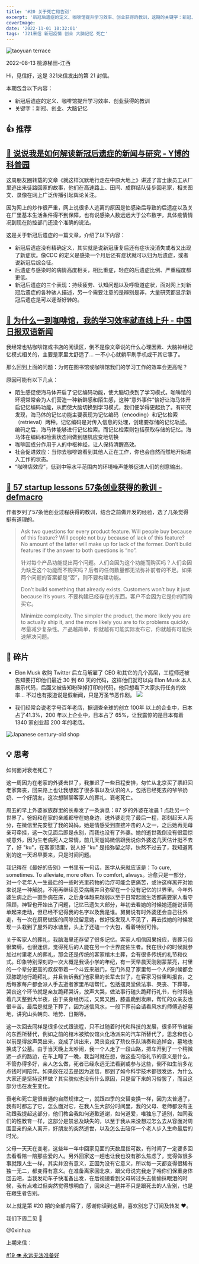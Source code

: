 ```yaml
---
title: '#20 关于死亡和告别'
excerpt: '新冠后遗症的定义、咖啡馆提升学习效率、创业获得的教训，这期的关键字：新冠、创业、大脑记忆'
coverImage:
date: '2022-11-01 10:32:01'
tags: '321来信 新冠疫情 创业 大脑记忆 死亡'
---
```


![taoyuan terrace](./../../assets/blog/death-and-farewell/titian.jpeg "taoyuan terrace")

2022-08-13 桃源梯田-江西

Hi，见信好，这是 321来信发出的第 21 封信。

本期包含以下内容：

- 新冠后遗症的定义、咖啡馆提升学习效率、创业获得的教训
- 关键字：新冠、创业、大脑记忆

## 👍 推荐

## [📃 说说我是如何解读新冠后遗症的新闻与研究 - Y博的科普园](https://mp.weixin.qq.com/s/YSBXbXHGVzyTaSDNJtoxcA)

这周朋友圈转载的文章《就这样沉默地行走在中原大地上》讲述了富士康员工从厂里逃出来徒路回家的故事，他们在高速路上、田间、成群结队徒步回老家，相关图文、录像在网上广泛传播引起舆论关注。

因为网上的炒作很严重，网上说很多人逃离的原因是怕感染后导致的后遗症以及关在厂里基本生活条件得不到保障，也有说感染人数远远大于公布数字，具体疫情情况到现在防控部门还没个准确的说法。

这是关于新冠后遗症的一篇文章，介绍了以下内容：

- 新冠后遗症没有精确定义，其实就是说新冠康复后还有症状没消失或者又出现了新症状。像CDC 的定义是感染一个月后还有症状就可以归为后遗症，或者说新冠后综合征。
- 后遗症与感染时的病情高度相关，相比重症，轻症的后遗症比例、严重程度都更低。
- 新冠后遗症的三个表现：持续疲劳、认知问题以及呼吸道症状，面对网上对新冠后遗症的各种骇人描述，另一个需要注意的是辨别是非，大量研究都显示新冠后遗症是可以逐渐好转的。

## [📃 为什么一到咖啡馆，我的学习效率就直线上升 - 中国日报双语新闻](https://mp.weixin.qq.com/s/S5Rg0IxqpKoDYC5PoJXA3w)

我经常也钻咖啡馆或书店的阅读区，倒不是像文章说的什么心理因素、大脑神经记忆模式相关的，主要是家里太舒适了... 一不小心就躺平刷手机或干其它事了。

那么回到上面的问题：为何在图书馆或咖啡馆我们的学习工作的效率会更高呢？

原因可能有以下几点：

- 陌生感促使海马体开启了记忆编码功能，使大脑切换到了学习模式。咖啡馆的环境常常会为人们营造一种新鲜感和陌生感，这种“意外事件”恰好让海马体开启记忆编码功能，从而使大脑切换到学习模式，我们便学得更起劲了。有研究发现，海马体的记忆功能主要表现为记忆编码（encoding）和记忆检索（retrieval）两种。记忆编码是对传入信息的处理，创建要存储的记忆轨迹。编码之后，海马体能够进行记忆检索。而记忆检索则包括获取存储的记忆。海马体在编码和检索状态间做到随机应变地切换
- 咖啡因成分作用于人的中枢神经，让人保持清醒高效。
- 社会促进效应：当你去咖啡馆看到其他人正在工作，你也会自然而然地开始进入工作的状态。
- “咖啡店效应”，低到中等水平范围内的环境噪声能够促进人们的创意输出。

## [📃 57 startup lessons 57条创业获得的教训 - defmacro](https://www.defmacro.org/2013/07/23/startup-lessons.html?)

作者罗列了57条他创业过程获得的教训，结合之前做开发的经验，选了几条觉得挺有道理的。

> Ask two questions for every product feature. Will people buy because of this feature? Will people not buy because of lack of this feature? No amount of the latter will make up for lack of the former. Don’t build features if the answer to both questions is “no”.
>
> 针对每个产品功能提出两个问题。人们会因为这个功能而购买吗？人们会因为缺乏这个功能而不购买吗？后者的任何数量都无法弥补前者的不足。如果两个问题的答案都是“否”，则不要构建功能。
>
> Don’t build something that already exists. Customers won’t buy it just because it’s yours.
 不要构建已经存在的东西。客户不会因为它是你的而购买它。
>
> Minimize complexity. The simpler the product, the more likely you are to actually ship it, and the more likely you are to fix problems quickly.
> 尽量减少复杂性。产品越简单，你就越有可能实际发布它，你就越有可能快速解决问题。

## 👀 碎片

- Elon Musk 收购 Twitter 后立马解雇了 CEO 和其它的几个高层，工程师还被告知要打印他们最近 30 到 60 天的代码，这样他们就可以向 Elon Musk 本人展示代码，后面又被告知粉碎掉打印的代码，他只想看下大家执行任务的效率... 不过也有报道说是假新闻，只是万圣节恶作剧。
![](./../../assets/blog/death-and-farewell/elon-musk.png)

- 我们经常会说老字号百年老店，据调查全球的创立 100年 以上的企业中，日本占了41.3%，200 年以上企业中，日本占了 65%，让我震惊的是日本有着 1340 家创业超 200 年的老店。

![Japanese century-old shop](./../../assets/blog/death-and-farewell/jp-store.png "Japanese century-old shop")

## 💡 思考

如何面对衰老死亡？

这一周因为在老家的外婆去世了，我推迟了一些日程安排，匆忙从北京买了票赶回老家奔丧，回来路上也让我想起了很多事以及认识的人，包括已经死去的爷爷奶奶、一个好朋友，这次想聊聊客家人的葬礼、衰老死亡。

周五的早上外婆家族群里的长辈发了一条消息：87 岁的外婆在凌晨 1 点赴另一个世界了。爸妈和在家的亲戚都守在她身边，送外婆走完了最后一程，那刻起天人两分，在微信里先安慰了我的妈妈，她是情感受到直接冲击的人之一，之后她再无母亲可牵挂，这一次见面后即是永别，而我也没有了外婆。她的逝世我倒没有很震惊或意外，因为生老病死人之常情，前几天爸妈微信跟我说你外婆这几天估计挺不去了，好 "ku"，在客家话里，说人好 "ku" 是指弥留之际，快熬不过去了，我知道离别的这一天迟早要来，只是时间问题。

我记得在《最好的告别》一书里有一句话，医学从来就应该是：To cure, sometimes. To alleviate, more often. To comfort, always。治愈只是一部分，对一个老年人一生最后的一些时光里药物的治疗可能会更痛苦，或许这样离开对她来说是一种解脱，不用再继续忍受病痛并且弥留在一个没有记忆的世界里。今年外婆生病之后一直卧病在床，之后身体越来越弱以至于日常起居生活都需要家人看守照顾，神智也开始出了问题，记忆已遗失大部分，年初去看她的时候她还能说话简单起来走动，但已经不记得我的名字以及我是谁。舅舅说有时外婆还会自己往外走，有一次在厨房做饭的间隙没留意她，做好饭发现人不见了，再去找她的时候发现一头栽到了屋外的水塘里，头上了还磕一个大包，看着特别可怜。

关于客家人的葬礼，我脑海里还存留了很多记忆。客家人相信因果报应，丧葬习俗很繁缛，也很迷信，觉得死后的人能在另一个世界庇佑生者。我在很小的时候就参加过村里老人的葬礼，那会还是传统的客家棺木土葬，会有很多传统的礼节和仪式。印象特别深刻的一次大概是我读小学的年纪，有一天早晨天刚刚蒙蒙亮，村里的一个辈分更高的叔叔带着一个斗笠来敲门，在门外见了家里每一个人的时候都会双膝跪地行跪拜礼，并且告诉我们他家里的长辈去世了，在客家习俗里叫报丧，之后每家每户都会派人手去逝者家里吊唁帮忙。包括摆灵堂做法事、哭丧、下葬等，哭丧这个环节就是亲友跪拜哭诉，放声大哭，做法事行磕头跪拜行礼节，有时得连着几天整到大半夜，由于亲身经历过，又累又困，膝盖跪到发麻，帮忙的众亲友也很辛苦。最后是就是下葬了，因为迷信风水，一般下葬前会请看风水的师傅选好墓地，讲究山头朝向、地势、日期等。

这一次回去同样是很多仪式跟流程，只不过随着时代和科技的发展，很多环节被新的东西所替代，例如之前的棺木被殡仪馆火化场派来的汽车所替代了，思念和伤心以前是得放声哭出来，变成了讲出来，哭丧变成了殡仪乐队演奏和追悼会，墓地也换成了公墓。由于当天晚上太吵闹，我一个人走了一段山路，把车开到了一个稍微远一点的路边，在车上睡了一晚，我当时就在想，做这些习俗礼节的意义是什么，不管办得多好，亲人怎么做，死者已经永远无法看到或参与这些，倒不如生前多花点钱时间陪伴。如果放在过去是因为迷信，那到了如今科学技术都很发达，为什么大家还是坚持这样做？其实貌似也没有什么原因，只是留下来的习俗罢了，而且这部分也在发生变化。

衰老和死亡是很普通的自然规律之一，就跟四季的交替变换一样，因为太普通了，我有时都忘了它，怎么面对它，在我人生大部分时间里，我的父母、老师都没有主动跟我提起这部分，他们教会我如何道歉道谢，如何道爱，唯独忘了道别，如同我们的性教育一样，这部分是禁忌及缺失的，以至于我从来没想过怎么去从容面对周围至亲的亲人离开，好朋友的突然逝世，以及怎么去陪伴一个老人步入生命最后的时光。

父母一天天在变老，这些年一年中回家见面的天数屈指可数，有时间了一定要多回去看看陪一陪那些爱的人。另外回家这一趟也让我也没有那么焦虑了，觉得做很多事就跟人生一样，其实并没有意义，正因为没有它意义，所以每一天都变得很稀有独一无二，都变得有意义。在准备离家回北京，跟父母说完我走了哈你们保重身体回去吧，当我发动车子快准备出发，在后视镜看到父母转过头去偷偷抹眼泪的时候，我有点难过但突然觉得想明白了，回来这一趟并不只是跟死去的人告别，也是在跟生者告别。

以上就是第 #20 期的全部内容了，感谢你读到这里，喜欢别忘了订阅及转发 ❤️。

我们下周二见 👋

@0xinhua

上期来信：

[#19 👁️ 永远无法准备好](https://321laixin.zhubai.love/posts/2194313892497223680)
